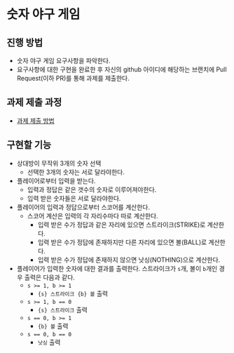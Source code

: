 # 숫자 야구 게임
## 진행 방법
* 숫자 야구 게임 요구사항을 파악한다.
* 요구사항에 대한 구현을 완료한 후 자신의 github 아이디에 해당하는 브랜치에 Pull Request(이하 PR)를 통해 과제를 제출한다.

## 과제 제출 과정
* [과제 제출 방법](https://github.com/next-step/nextstep-docs/tree/master/ent-precourse)

## 구현할 기능
- 상대방이 무작위 3개의 숫자 선택
  - 선택한 3개의 숫자는 서로 달라야한다.
- 플레이어로부터 입력을 받는다.
  - 입력과 정답은 같은 갯수의 숫자로 이루어져야한다.
  - 입력 받은 숫자들은 서로 달라야한다.
- 플레이어의 입력과 정답으로부터 스코어를 계산한다.
  - 스코어 계산은 입력의 각 자리수마다 따로 계산한다.
    - 입력 받은 수가 정답과 같은 자리에 있으면 스트라이크(STRIKE)로 계산한다.
    - 입력 받은 수가 정답에 존재하지만 다른 자리에 있으면 볼(BALL)로 계산한다.
    - 입력 받은 수가 정답에 존재하지 않으면 낫싱(NOTHING)으로 계산한다.
- 플레이어가 입력한 숫자에 대한 결과를 출력한다. 스트라이크가 `s`개, 볼이 `b`개인 경우 출력은 다음과 같다.
  - `s >= 1, b >= 1`
    - `{s} 스트라이크 {b} 볼` 출력
  - `s >= 1, b == 0`
    - `{s} 스트라이크` 출력
  - `s == 0, b >= 1`
    - `{b} 볼` 출력
  - `s == 0, b == 0`
    - `낫싱` 출력